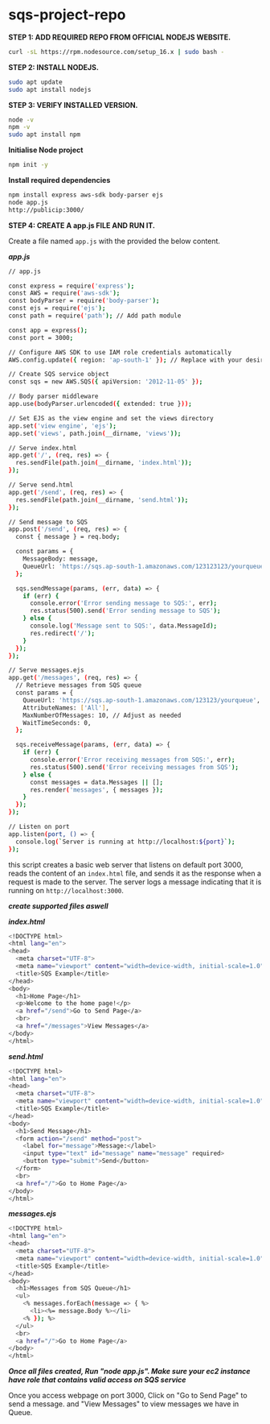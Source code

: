 # sqs-project-repo


**STEP 1: ADD REQUIRED REPO FROM OFFICIAL NODEJS WEBSITE.**

```bash
curl -sL https://rpm.nodesource.com/setup_16.x | sudo bash -
```

**STEP 2: INSTALL NODEJS.**

```bash
sudo apt update
sudo apt install nodejs
```

**STEP 3: VERIFY INSTALLED VERSION.**

```bash
node -v
npm -v
sudo apt install npm
```

**Initialise Node project**

```bash
npm init -y
```

**Install required dependencies**

```bash
npm install express aws-sdk body-parser ejs
node app.js
http://publicip:3000/
```


**STEP 4: CREATE A app.js FILE AND RUN IT.**

Create a file named `app.js` with the provided the below content.

***app.js***


```bash
// app.js

const express = require('express');
const AWS = require('aws-sdk');
const bodyParser = require('body-parser');
const ejs = require('ejs');
const path = require('path'); // Add path module

const app = express();
const port = 3000;

// Configure AWS SDK to use IAM role credentials automatically
AWS.config.update({ region: 'ap-south-1' }); // Replace with your desired AWS region

// Create SQS service object
const sqs = new AWS.SQS({ apiVersion: '2012-11-05' });

// Body parser middleware
app.use(bodyParser.urlencoded({ extended: true }));

// Set EJS as the view engine and set the views directory
app.set('view engine', 'ejs');
app.set('views', path.join(__dirname, 'views'));

// Serve index.html
app.get('/', (req, res) => {
  res.sendFile(path.join(__dirname, 'index.html'));
});

// Serve send.html
app.get('/send', (req, res) => {
  res.sendFile(path.join(__dirname, 'send.html'));
});

// Send message to SQS
app.post('/send', (req, res) => {
  const { message } = req.body;

  const params = {
    MessageBody: message,
    QueueUrl: 'https://sqs.ap-south-1.amazonaws.com/123123123/yourqueue', // Replace with your SQS queue URL
  };

  sqs.sendMessage(params, (err, data) => {
    if (err) {
      console.error('Error sending message to SQS:', err);
      res.status(500).send('Error sending message to SQS');
    } else {
      console.log('Message sent to SQS:', data.MessageId);
      res.redirect('/');
    }
  });
});

// Serve messages.ejs
app.get('/messages', (req, res) => {
  // Retrieve messages from SQS queue
  const params = {
    QueueUrl: 'https://sqs.ap-south-1.amazonaws.com/123123/yourqueue', // Replace with your SQS queue URL
    AttributeNames: ['All'],
    MaxNumberOfMessages: 10, // Adjust as needed
    WaitTimeSeconds: 0,
  };

  sqs.receiveMessage(params, (err, data) => {
    if (err) {
      console.error('Error receiving messages from SQS:', err);
      res.status(500).send('Error receiving messages from SQS');
    } else {
      const messages = data.Messages || [];
      res.render('messages', { messages });
    }
  });
});

// Listen on port
app.listen(port, () => {
  console.log(`Server is running at http://localhost:${port}`);
});

```

this script creates a basic web server that listens on default port 3000, reads the content of an `index.html` file, and sends it as the response when a request is made to the server. The server logs a message indicating that it is running on `http://localhost:3000`.


***create supported files aswell***

***index.html***

```bash
<!DOCTYPE html>
<html lang="en">
<head>
  <meta charset="UTF-8">
  <meta name="viewport" content="width=device-width, initial-scale=1.0">
  <title>SQS Example</title>
</head>
<body>
  <h1>Home Page</h1>
  <p>Welcome to the home page!</p>
  <a href="/send">Go to Send Page</a>
  <br>
  <a href="/messages">View Messages</a>
</body>
</html>

```


***send.html***

```bash
<!DOCTYPE html>
<html lang="en">
<head>
  <meta charset="UTF-8">
  <meta name="viewport" content="width=device-width, initial-scale=1.0">
  <title>SQS Example</title>
</head>
<body>
  <h1>Send Message</h1>
  <form action="/send" method="post">
    <label for="message">Message:</label>
    <input type="text" id="message" name="message" required>
    <button type="submit">Send</button>
  </form>
  <br>
  <a href="/">Go to Home Page</a>
</body>
</html>

```


***messages.ejs***

```bash
<!DOCTYPE html>
<html lang="en">
<head>
  <meta charset="UTF-8">
  <meta name="viewport" content="width=device-width, initial-scale=1.0">
  <title>SQS Example</title>
</head>
<body>
  <h1>Messages from SQS Queue</h1>
  <ul>
    <% messages.forEach(message => { %>
      <li><%= message.Body %></li>
    <% }); %>
  </ul>
  <br>
  <a href="/">Go to Home Page</a>
</body>
</html>

```

***Once all files created, Run "node app.js". Make sure your ec2 instance have role that contains valid access on SQS service***

Once you access webpage on port 3000, Click on "Go to Send Page" to send a message. and "View Messages" to view messages we have in Queue.
